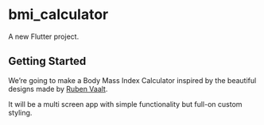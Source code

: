 # bmi_calculator

A new Flutter project.

## Getting Started

We’re going to make a Body Mass Index Calculator inspired by the beautiful designs made by 
[Ruben Vaalt](https://dribbble.com/shots/4585382-Simple-BMI-Calculator).

It will be a multi screen app with simple functionality but full-on custom styling.